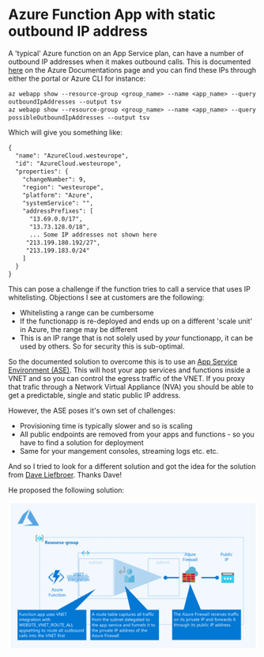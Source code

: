 # Azure Function App with static outbound IP address

A 'typical' Azure function on an App Service plan, can have a number of outbound IP addresses when it makes outbound calls. This is documented [here](https://docs.microsoft.com/en-us/azure/azure-functions/ip-addresses) on the Azure Documentations page and you can find these IPs through either the portal or Azure CLI for instance:

```
az webapp show --resource-group <group_name> --name <app_name> --query outboundIpAddresses --output tsv
az webapp show --resource-group <group_name> --name <app_name> --query possibleOutboundIpAddresses --output tsv
```

Which will give you something like:

```
{
  "name": "AzureCloud.westeurope",
  "id": "AzureCloud.westeurope",
  "properties": {
    "changeNumber": 9,
    "region": "westeurope",
    "platform": "Azure",
    "systemService": "",
    "addressPrefixes": [
      "13.69.0.0/17",
      "13.73.128.0/18",
      ... Some IP addresses not shown here
     "213.199.180.192/27",
     "213.199.183.0/24"
    ]
  }
}
```
This can pose a challenge if the function tries to call a service that uses IP whitelisting. Objections I see at customers are the following:

  - Whitelisting a range can be cumbersome
  - If the functionapp is re-deployed and ends up on a different 'scale unit' in Azure, the range may be different
  - This is an IP range that is not solely used by *your* functionapp, it can be used by others. So for security this is sub-optimal.

So the documented solution to overcome this is to use an [App Service Environment (ASE)](https://docs.microsoft.com/en-us/azure/app-service/environment/network-info). This will host your app services and functions inside a VNET and so you can control the egress traffic of the VNET. If you proxy that trafic through a Network Virtual Appliance (NVA) you should be able to get a predictable, single and static public IP address. 

However, the ASE poses it's own set of challenges:

 - Provisioning time is typically slower and so is scaling
 - All public endpoints are removed from your apps and functions - so you have to find a solution for deployment
 - Same for your mangement consoles, streaming logs etc. etc. 

 And so I tried to look for a different solution and got the idea for the solution from [Dave Liefbroer](https://www.linkedin.com/in/dave-liefbroer-5b05091/?originalSubdomain=nl). Thanks Dave!

He proposed the following solution:

![design](docs/traffic_flow.png "Traffic flow of Azure Function, route table and Azure Firewall")



